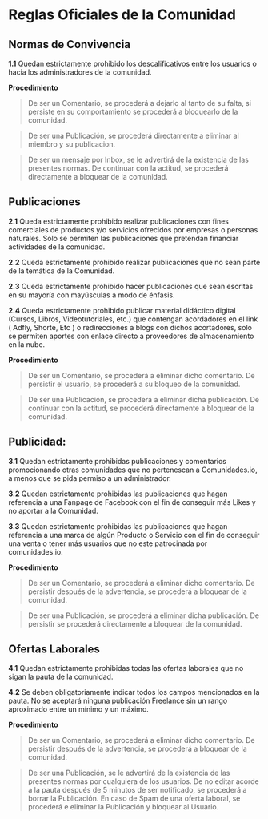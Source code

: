 # Reglas Oficiales de la Comunidad

**Normas de Convivencia**
---- 
**1.1** Quedan estrictamente prohibido los descalificativos entre los usuarios o hacia los administradores de la comunidad.

**Procedimiento** 

> De ser un Comentario, se procederá a dejarlo al tanto de su falta, si persiste en su comportamiento se procederá a bloquearlo de la comunidad.

> De ser una Publicación, se procederá directamente a eliminar al miembro y su publicacion.

> De ser un mensaje por Inbox, se le advertirá de la existencia de las presentes normas. De continuar con la actitud, se procederá directamente a bloquear de la comunidad.


**Publicaciones**
---- 

**2.1** Queda estrictamente prohibido realizar publicaciones con fines comerciales de productos y/o servicios ofrecidos por empresas o personas naturales. Solo se permiten las publicaciones que pretendan financiar actividades de la comunidad.

**2.2** Queda estrictamente prohibido realizar publicaciones que no sean parte de la temática de la Comunidad.

**2.3** Queda estrictamente prohibido hacer publicaciones que sean escritas en su mayoría con mayúsculas a modo de énfasis.

**2.4** Queda estrictamente prohibido publicar material didáctico digital (Cursos, Libros, Videotutoriales, etc.) que contengan acordadores en el link ( Adfly, Shorte, Etc ) o redirecciones a blogs con dichos acortadores, solo se permiten aportes con enlace directo a proveedores de almacenamiento en la nube.

**Procedimiento** 

> De ser un Comentario, se procederá a eliminar dicho comentario. De persistir el usuario, se procederá a su bloqueo de la comunidad.

> De ser una Publicación, se procederá a eliminar dicha publicación. De continuar con la actitud, se procederá directamente a bloquear de la comunidad.


**Publicidad**:
---- 

**3.1** Quedan estrictamente prohibidas publicaciones y comentarios promocionando otras comunidades que no pertenescan a Comunidades.io, a menos que se pida permiso a un administrador.

**3.2** Quedan estrictamente prohibidas las publicaciones que hagan referencia a una Fanpage de Facebook con el fin de conseguir más Likes y no aportar a la Comunidad.

**3.3** Quedan estrictamente prohibidas las publicaciones que hagan referencia a una marca de algún Producto o Servicio con el fin de conseguir una venta o tener más usuarios que no este patrocinada por comunidades.io.

**Procedimiento**  

> De ser un Comentario, se procederá a eliminar dicho comentario. De persistir después de la advertencia, se procederá a bloquear de la comunidad.

> De ser una Publicación, se procederá a eliminar dicha publicación. De persistir se procederá directamente a bloquear de la comunidad.


**Ofertas Laborales**
---- 

**4.1** Quedan estrictamente prohibidas todas las ofertas laborales que no sigan la pauta de la comunidad.

**4.2** Se deben obligatoriamente indicar todos los campos mencionados en la pauta. No se aceptará ninguna publicación Freelance sin un rango aproximado entre un mínimo y un máximo.

**Procedimiento** 

> De ser un Comentario, se procederá a eliminar dicho comentario. De persistir después de la advertencia, se procederá a bloquear de la comunidad.

> De ser una Publicación, se le advertirá de la existencia de las presentes normas por cualquiera de los usuarios. De no editar acorde a la pauta después de 5 minutos de ser notificado, se procederá a borrar la Publicación. En caso de Spam de una oferta laboral, se procederá e eliminar la Publicación y bloquear al Usuario.
